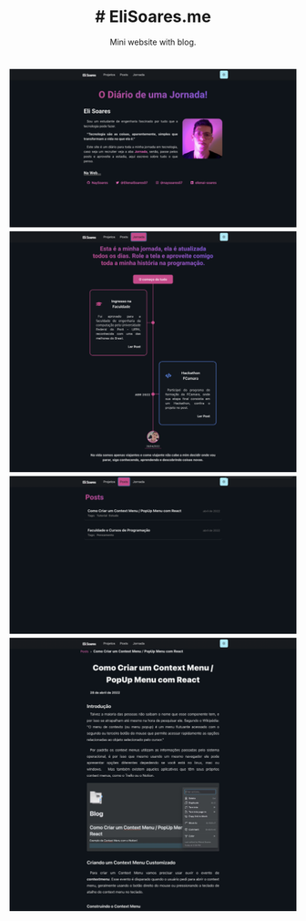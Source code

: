 <h1 align="center">
# EliSoares.me
</h1>

<p align="center">
Mini website with blog.
</p>

<h1 align="center">
 <img alt="Tela da aplicacao" src="https://github.com/NaySoares/elisoares.me/blob/main/.github/img1.png" width = "600px" />

 <img alt="Tela da aplicacao" src="https://github.com/NaySoares/elisoares.me/blob/main/.github/img2.png" width = "600px" />

 <img alt="Tela da aplicacao" src="https://github.com/NaySoares/elisoares.me/blob/main/.github/img3.png" width = "600px" />

 <img alt="Tela da aplicacao" src="https://github.com/NaySoares/elisoares.me/blob/main/.github/img4.png" width = "600px" />
</h1>
